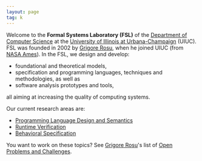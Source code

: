 ```yaml
---
layout: page
tag: k
---
```


Welcome to the **Formal Systems Laboratory (FSL)** of the [Department of Computer
Science] at the [University of Illinois at Urbana-Champaign] (UIUC). FSL was
founded in 2002 by [Grigore Rosu]({{site.baseurl}}/people/grigore-rosu/index.html), when he joined UIUC 
(from [NASA Ames](http://www.nasa.gov/centers/ames/home/index.html)). 
In the FSL, we design and develop:

-   foundational and theoretical models,
-   specification and programming languages, techniques and methodologies,
    as well as
-   software analysis prototypes and tools,

all aiming at increasing the quality of computing systems. 

Our current research areas are:
- [Programming Language Design and Semantics]({{site.baseurl}}/projects/pl/index.html)
- [Runtime Verification]({{site.baseurl}}/projects/rv/index.html)
- [Behavioral Specification]({{site.baseurl}}/projects/circ/index.html)

You want to work on these topics? See [Grigore Rosu]({{site.baseurl}}/people/grigore-rosu/index.html)'s list of [Open Problems and Challenges](https://hdl.handle.net/2142/95775).

[Department of Computer Science]: https://cs.illinois.edu
[University of Illinois at Urbana-Champaign]: https://illinois.edu


